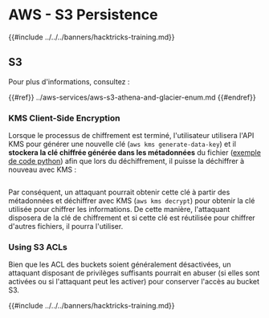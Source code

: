 # AWS - S3 Persistence

{{#include ../../../banners/hacktricks-training.md}}

## S3

Pour plus d'informations, consultez :

{{#ref}}
../aws-services/aws-s3-athena-and-glacier-enum.md
{{#endref}}

### KMS Client-Side Encryption

Lorsque le processus de chiffrement est terminé, l'utilisateur utilisera l'API KMS pour générer une nouvelle clé (`aws kms generate-data-key`) et il **stockera la clé chiffrée générée dans les métadonnées** du fichier ([exemple de code python](https://aioboto3.readthedocs.io/en/latest/cse.html#how-it-works-kms-managed-keys)) afin que lors du déchiffrement, il puisse la déchiffrer à nouveau avec KMS :

<figure><img src="../../../images/image (226).png" alt=""><figcaption></figcaption></figure>

Par conséquent, un attaquant pourrait obtenir cette clé à partir des métadonnées et déchiffrer avec KMS (`aws kms decrypt`) pour obtenir la clé utilisée pour chiffrer les informations. De cette manière, l'attaquant disposera de la clé de chiffrement et si cette clé est réutilisée pour chiffrer d'autres fichiers, il pourra l'utiliser.

### Using S3 ACLs

Bien que les ACL des buckets soient généralement désactivées, un attaquant disposant de privilèges suffisants pourrait en abuser (si elles sont activées ou si l'attaquant peut les activer) pour conserver l'accès au bucket S3.

{{#include ../../../banners/hacktricks-training.md}}
